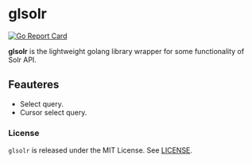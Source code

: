 # glsolr
[![Go Report Card](https://goreportcard.com/badge/github.com/frizner/glsolr)](https://goreportcard.com/report/github.com/frizner/glsolr)

**glsolr** is the lightweight golang library wrapper for some functionality of Solr API.

## Feauteres
- Select query.
- Cursor select query.

### License
`glsolr` is released under the MIT License. See [LICENSE](https://github.com/frizner/glsolr/blob/master/LICENSE).